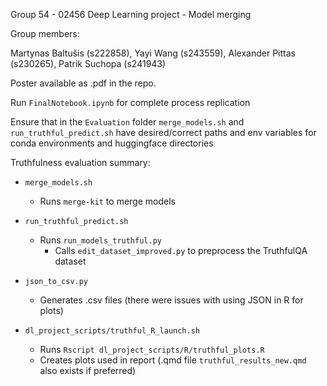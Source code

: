 Group 54 - 02456 Deep Learning project - Model merging

Group members:

Martynas Baltušis (s222858), Yayi Wang (s243559), Alexander Pittas (s230265), Patrik Suchopa (s241943)

Poster available as .pdf in the repo.

Run `FinalNotebook.ipynb` for complete process replication

Ensure that in the `Evaluation` folder `merge_models.sh` and `run_truthful_predict.sh` have desired/correct paths and env variables for conda environments and huggingface directories
 
Truthfulness evaluation summary:

- `merge_models.sh`
   - Runs `merge-kit` to merge models
  
- `run_truthful_predict.sh`
  - Runs `run_models_truthful.py`
    - Calls `edit_dataset_improved.py` to preprocess the TruthfulQA dataset
- `json_to_csv.py`
  - Generates .csv files (there were issues with using JSON in R for plots)
- `dl_project_scripts/truthful_R_launch.sh`
  - Runs `Rscript dl_project_scripts/R/truthful_plots.R`
  - Creates plots used in report (.qmd file `truthful_results_new.qmd` also exists if preferred)
  
